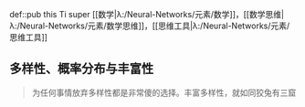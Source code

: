 def::pub this Ti super [[数学|λ:/Neural-Networks/元素/数学]]，[[数学思维|λ:/Neural-Networks/元素/数学思维]]，[[思维工具|λ:/Neural-Networks/元素/思维工具]]


## 多样性、概率分布与丰富性

> 为任何事情放弃多样性都是非常傻的选择。丰富多样性，就如同狡兔有三窟
